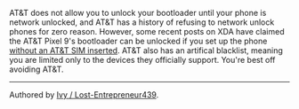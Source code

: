 AT&T does not allow you to unlock your bootloader until your phone is network unlocked, and AT&T has a history of refusing to network unlock phones for zero reason. However, some recent posts on XDA have claimed the AT&T Pixel 9's bootloader can be unlocked if you set up the phone [without an AT&T SIM inserted](https://xdaforums.com/t/at-t-pixel-9-pro-xl-bootloader-unlockable.4689083/). AT&T also has an artifical blacklist, meaning you are limited only to the devices they officially support. You're best off avoiding AT&T.
***
Authored by [Ivy / Lost-Entrepreneur439](https://github.com/Lost-Entrepreneur439).<br/>
